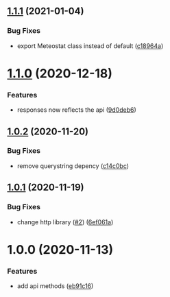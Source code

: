 ## [1.1.1](https://github.com/meteostat/meteostat-js/compare/v1.1.0...v1.1.1) (2021-01-04)


### Bug Fixes

* export Meteostat class instead of default ([c18964a](https://github.com/meteostat/meteostat-js/commit/c18964af6d2dd45dbf694686001fa824bc882943))

# [1.1.0](https://github.com/meteostat/meteostat-js/compare/v1.0.2...v1.1.0) (2020-12-18)


### Features

* responses now reflects the api ([9d0deb6](https://github.com/meteostat/meteostat-js/commit/9d0deb651a7d2e2e102ce1909318cb0d0ced85c8))

## [1.0.2](https://github.com/meteostat/meteostat-js/compare/v1.0.1...v1.0.2) (2020-11-20)


### Bug Fixes

* remove querystring depency ([c14c0bc](https://github.com/meteostat/meteostat-js/commit/c14c0bc0c233f3e0cd6423fc0698b41930aff64b))

## [1.0.1](https://github.com/meteostat/meteostat-js/compare/v1.0.0...v1.0.1) (2020-11-19)


### Bug Fixes

* change http library ([#2](https://github.com/meteostat/meteostat-js/issues/2)) ([6ef061a](https://github.com/meteostat/meteostat-js/commit/6ef061a999775c64cfb935a20c144f5573c0bc34))

# 1.0.0 (2020-11-13)


### Features

* add api methods ([eb91c16](https://github.com/rfoel/meteostat/commit/eb91c1674684a2d629894efaa8a2dc1d1fbf7010))

